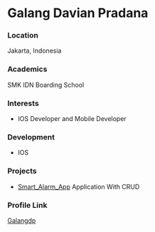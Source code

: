# Galang Davian Pradana

### Location

Jakarta, Indonesia

### Academics

SMK IDN Boarding School

### Interests

- IOS Developer and Mobile Developer

### Development

- IOS

### Projects

- [Smart_Alarm_App](https://github.com/Galangdp/Smart_Alarm_App) Application With CRUD

### Profile Link

[Galangdp](https://github.com/Galangdp)
